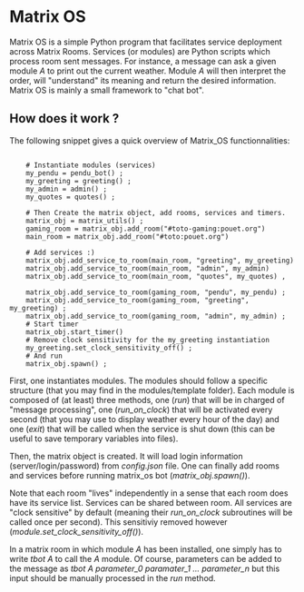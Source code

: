 # Matrix OS

Matrix OS is a simple Python program that facilitates service deployment across Matrix Rooms.
Services (or modules) are Python scripts which process room sent messages. For instance, a message can ask a given module *A* to print out the current weather. Module *A* will then interpret the order, will "understand" its meaning and return the desired information. Matrix OS is mainly a small framework to "chat bot".

## How does it work ?

The following snippet gives a quick overview of Matrix_OS functionnalities:

```pyton

    # Instantiate modules (services)
    my_pendu = pendu_bot() ;
    my_greeting = greeting() ;
    my_admin = admin() ;
    my_quotes = quotes() ;
    
    # Then Create the matrix object, add rooms, services and timers.
    matrix_obj = matrix_utils() ;
    gaming_room = matrix_obj.add_room("#toto-gaming:pouet.org")
    main_room = matrix_obj.add_room("#toto:pouet.org")
    
    # Add services :)
    matrix_obj.add_service_to_room(main_room, "greeting", my_greeting)
    matrix_obj.add_service_to_room(main_room, "admin", my_admin)
    matrix_obj.add_service_to_room(main_room, "quotes", my_quotes) ,

    matrix_obj.add_service_to_room(gaming_room, "pendu", my_pendu) ;
    matrix_obj.add_service_to_room(gaming_room, "greeting", my_greeting) ;
    matrix_obj.add_service_to_room(gaming_room, "admin", my_admin) ;
    # Start timer
    matrix_obj.start_timer()
    # Remove clock sensitivity for the my_greeting instantiation
    my_greeting.set_clock_sensitivity_off() ;
    # And run
    matrix_obj.spawn() ;
 ```
First, one instantiates modules. The modules should follow a specific structure (that you may find in the modules/template folder). Each module is composed of (at least) three methods, one (*run*) that will be in charged of "message processing", one (*run_on_clock*) that will be activated every second (that you may use to display weather every hour of the day) and one (*exit*) that will be called when the service is shut down (this can be useful to save temporary variables into files).

Then, the matrix object is created. It will load login information (server/login/password) from *config.json* file.
One can finally add rooms and services before running matrix_os bot (*matrix_obj.spawn()*).

Note that each room "lives" independently in a sense that each room does have its service list. Services can be shared between room. All services are "clock sensitive" by default (meaning their *run_on_clock* subroutines will be called once per second). This sensitiviy removed however (*module.set_clock_sensitivity_off()*).

In a matrix room in which module *A* has been installed, one simply has to write *tbot A* to call the *A* module.
Of course, parameters can be added to the message as *tbot A parameter_0 paramater_1 ... parameter_n* but this input should be manually processed in the *run* method. 
